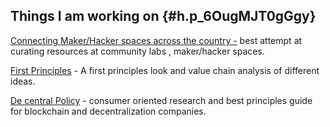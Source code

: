 ## Things I am working on  {#h.p_6OugMJT0gGgy}

[Connecting Maker/Hacker spaces across the country -](https://www.gitbook.com/book/nmishrablog/blog/edit#) best attempt at curating resources at community labs , maker/hacker spaces.

[First Principles](http://www.google.com/url?q=http%3A%2F%2Ffirstprinciples.naveenmishra.co&sa=D&sntz=1&usg=AFQjCNEiMXCjTEU2MOcsCcYO_jKL8kKUBw) - A first principles look and value chain analysis of different ideas.

[De central Policy](http://www.google.com/url?q=http%3A%2F%2Fdecentralpolicy.naveenmishra.co&sa=D&sntz=1&usg=AFQjCNF4pesS60HZqXSX26QkSQJy_AaVIg) - consumer oriented research and best principles guide for blockchain and decentralization companies.



